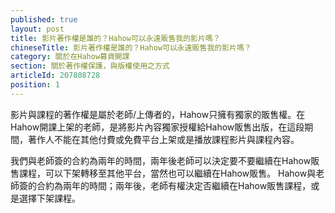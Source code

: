```yaml
---
published: true
layout: post
title: 影片著作權是誰的？Hahow可以永遠販售我的影片嗎？
chineseTitle: 影片著作權是誰的？Hahow可以永遠販售我的影片嗎？
category: 關於在Hahow募資開課
section: 關於著作權保護，與版權使用之方式
articleId: 207808728
position: 1
---
```


影片與課程的著作權是屬於老師/上傳者的，Hahow只擁有獨家的販售權。在Hahow開課上架的老師，是將影片內容獨家授權給Hahow販售出版，在這段期間，著作人不能在其他付費或免費平台上架或是播放課程影片與課程內容。
         
我們與老師簽的合約為兩年的時間，兩年後老師可以決定要不要繼續在Hahow販售課程，可以下架轉移至其他平台，當然也可以繼續在Hahow販售。        Hahow與老師簽的合約為兩年的時間；兩年後，老師有權決定否繼續在Hahow販售課程，或是選擇下架課程。
